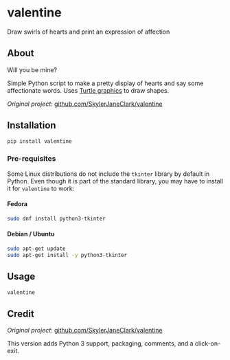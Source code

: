valentine
=========

Draw swirls of hearts and print an expression of affection


## About

Will you be mine?

Simple Python script to make a pretty display of hearts and say some affectionate words.
Uses [Turtle graphics](https://docs.python.org/3/library/turtle.html) to draw shapes.

_Original project_: [github.com/SkylerJaneClark/valentine](https://github.com/SkylerJaneClark/valentine)


## Installation

```bash
pip install valentine
```

### Pre-requisites

Some Linux distributions do not include the `tkinter` library by default in Python.
Even though it is part of the standard library, you may have to install it for `valentine` to work:

#### Fedora

```bash
sudo dnf install python3-tkinter
```

#### Debian / Ubuntu

```bash
sudo apt-get update
sudo apt-get install -y python3-tkinter
```


## Usage

```bash
valentine
```


## Credit

_Original project_: [github.com/SkylerJaneClark/valentine](https://github.com/SkylerJaneClark/valentine)

This version adds Python 3 support, packaging, comments, and a click-on-exit.

